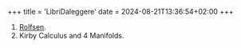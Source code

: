 +++
title = 'LibriDaleggere'
date = 2024-08-21T13:36:54+02:00
+++

1. [Rolfsen](https://abesm.github.io/SMC/posts/Rolfsen/).
2. Kirby Calculus and 4 Manifolds.